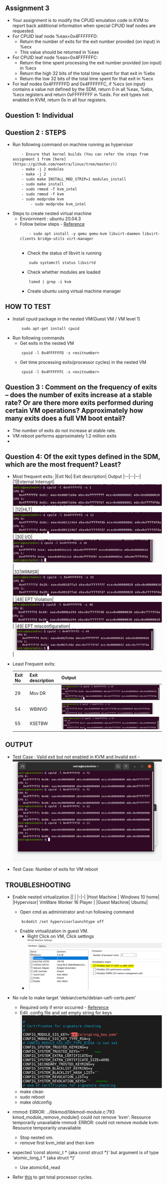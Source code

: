 ## Assignment 3
- Your assignment is to modify the CPUID emulation code in KVM to report back additional information when special CPUID leaf nodes are requested.
- For CPUID leaf node %eax=0x4FFFFFFD:
	- Return the number of exits for the exit number provided (on input) in %ecx
	- This value should be returned in %eax 
- For CPUID leaf node %eax=0x4FFFFFFC:
	- Return the time spent processing the exit number provided (on input) in %ecx
	- Return the high 32 bits of the total time spent for that exit in %ebx
	- Return the low 32 bits of the total time spent for that exit in %ecx
- For leaf nodes 0x4FFFFFFD and 0x4FFFFFFC, if %ecx (on input) contains a value not defined by the 
  SDM, return 0 in all %eax, %ebx, %ecx registers and return 0xFFFFFFFF in %edx. For exit types not 
  enabled in KVM, return 0s in all four registers.
## Question 1: Individual
## Question 2 : STEPS
-  Run following command on machine running as hypervisor
    ```
	    - Ensure that kernel builds (You can refer the steps from assignment 1 from [here](https://github.com/neetra/linux/tree/master/))
	    - make -j 2 modules
	    - make -j 2
	    - sudo make INSTALL_MOD_STRIP=1 modules_install
	    - sudo make install
	    - sudo rmmod -f kvm_intel
	    - sudo rmmod -f kvm
   	    - sudo modprobe kvm
            - sudo modprobe kvm_intel	

    ```
- Steps to create nested virtual machine
	- Enviornment : ubuntu 20.04.3
	- Follow below steps - [Reference](https://www.tecmint.com/install-kvm-on-ubuntu/)
		```
			- sudo apt install -y qemu qemu-kvm libvirt-daemon libvirt-clients bridge-utils virt-manager
			
		```
		- Check the status of libvirt is running
		```
			sudo systemctl status libvirtd
		```
		- Check whether modules are loaded
		```
			lsmod | grep -i kvm
		```
		- Create ubuntu using virtual machine manager

## HOW TO TEST
- Install cpuid package in the nested VM(Guest VM / VM level 1)
	```
		sudo apt-get install cpuid
	```
- Run following commands
	-  Get  exits in the nested VM
	```
		cpuid -l 0x4FFFFFFD -s <exitnumber>	
	```
	-  Get  time processing exits(processor cycles) in the nested VM
	```
		cpuid -l 0x4FFFFFFC -s <exitnumber>

## Question 3 : Comment on the frequency of exits – does the number of exits increase at a stable rate? Or are there more exits performed during certain VM operations? Approximately how many exits does a full VM boot entail?
- The number of exits do not increase at stable rate.
- VM reboot performs approximately 1.2 million exits
- 
## Question 4:  Of the exit types defined in the SDM, which are the most frequent? Least?
- Most frequent exits:
	|Exit No| Exit description| Output
	|--|--|--|
	|1|External Interrupt|![](ass3/Externalinterrupt.png)|
	|12|HLT|![](ass3/HLT.png)|
	|30| I/O|![](ass3/IO.png)|	
	|32|WRMSR|![](ass3/WRMSR.png)|
	|48| EPT Violation|![](ass3/EPTViolation.png)|
	|49| EPT misconfiguration|![](ass3/EPTMisconfiguration.png)|
- Least Frequent exits:
	
	|Exit No| Exit description| Output
	|--|--|--|
	|29|Mov DR|![](ass3/MovDR.png)|
	|54|WBINVD|![](ass3/WBINVD.png)|
	|55|XSETBW|![](ass3/XSETBW.png)|
## OUTPUT
   - Test Case : Valid exit but not enabled in KVM and Invalid exit
	- ![](ass3/CornerCase.png)
 

   - Test Case: Number of exits for VM reboot
## TROUBLESHOOTING
- Enable nested virtualization
    || |
    |-|-|
    |Host Machine | Windows 10 home|
    |Hypervisor|  VmWare Worker 16 Player |
    |Guest Machine| Ubuntu|
    - Open cmd as administrator and run following command
    ```
        bcdedit /set hypervisorlaunchtype off

    ```
    - Enable virtualization in  guest VM. 
        - Right Click on VM, Click settings
        - ![Enable virtualization](en_v.PNG)

-   No rule to make target 'debian/certs/debian-uefi-certs.pem'     
    - Required only if error occurred - [Reference](https://stackoverflow.com/questions/67670169/compiling-kernel-gives-error-no-rule-to-make-target-debian-certs-debian-uefi-ce)
    - Edit .config file and set empty string for keys
        ![Enable virtualization](emp_keys.PNG)
    - make clean
    - sudo reboot
    - make oldconfig 
-   rmmod: ERROR: ../libkmod/libkmod-module.c:793 kmod_module_remove_module() could not remove 'kvm': Resource temporarily unavailable
    rmmod: ERROR: could not remove module kvm: Resource temporarily unavailable
	- Stop nested vm.
	- remove first kvm_intel and then kvm
-  expected ‘const atomic_t * {aka const struct <anonymous> *}’ but argument is of type ‘atomic_long_t * {aka struct <anonymous> *}’
    - Use atomic64_read
-  Refer [this](https://stackoverflow.com/questions/13772567/how-to-get-the-cpu-cycle-count-in-x86-64-from-c) to get total processor cycles.
 		       
    
    



     

